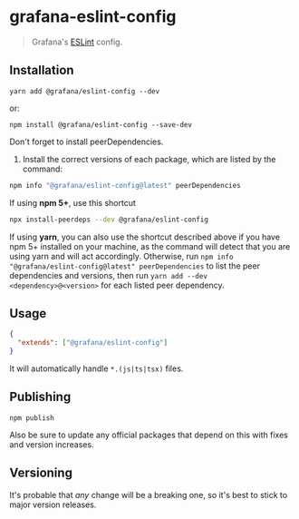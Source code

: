 # grafana-eslint-config

> Grafana's [ESLint](https://eslint.org) config.

## Installation

```shell
yarn add @grafana/eslint-config --dev
```

or:

```shell
npm install @grafana/eslint-config --save-dev
```

Don't forget to install peerDependencies.

1. Install the correct versions of each package, which are listed by the command:

```sh
npm info "@grafana/eslint-config@latest" peerDependencies
```

If using **npm 5+**, use this shortcut

```sh
npx install-peerdeps --dev @grafana/eslint-config
```

If using **yarn**, you can also use the shortcut described above if you have npm 5+ installed on your machine, as the command will detect that you are using yarn and will act accordingly.
Otherwise, run `npm info "@grafana/eslint-config@latest" peerDependencies` to list the peer dependencies and versions, then run `yarn add --dev <dependency>@<version>` for each listed peer dependency.

## Usage

```json
{
  "extends": ["@grafana/eslint-config"]
}
```

It will automatically handle `*.(js|ts|tsx)` files.

## Publishing

```shell
npm publish
```

Also be sure to update any official packages that depend on this with fixes and version increases.

## Versioning

It's probable that _any_ change will be a breaking one, so it's best to stick to major version releases.
